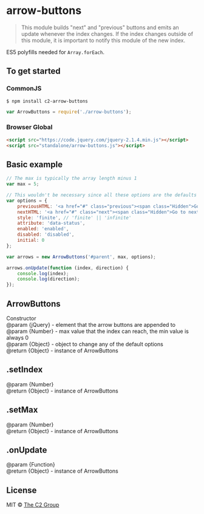 arrow-buttons
=============

> This module builds "next" and "previous" buttons and emits an update whenever the index changes. If the index changes outside of this module, it is important to notify this module of the new index.

ES5 polyfills needed for `Array.forEach`.


To get started
--------------

### CommonJS

```
$ npm install c2-arrow-buttons
```

```js
var ArrowButtons = require('./arrow-buttons');
```

### Browser Global

```html
<script src="https://code.jquery.com/jquery-2.1.4.min.js"></script>
<script src="standalone/arrow-buttons.js"></script>
```


Basic example
-------------

```js
// The max is typically the array length minus 1
var max = 5;

// This wouldn't be necessary since all these options are the defaults
var options = {
    previousHTML: '<a href="#" class="previous"><span class="Hidden">Go to previous item</span></a>',
    nextHTML: '<a href="#" class="next"><span class="Hidden">Go to next item</span></a>',
    style: 'finite', // 'finite' || 'infinite'
    attribute: 'data-status',
    enabled: 'enabled',
    disabled: 'disabled',
    initial: 0
};

var arrows = new ArrowButtons('#parent', max, options);

arrows.onUpdate(function (index, direction) {
    console.log(index);
    console.log(direction);
});
```


ArrowButtons
------------
Constructor  
@param {jQuery} - element that the arrow buttons are appended to  
@param {Number} - max value that the index can reach, the min value is always 0  
@param {Object} - object to change any of the default options  
@return {Object} - instance of ArrowButtons  


.setIndex
---------
@param {Number}  
@return {Object} - instance of ArrowButtons  


.setMax
-------
@param {Number}  
@return {Object} - instance of ArrowButtons  


.onUpdate
---------
@param {Function}  
@return {Object} - instance of ArrowButtons  


License
-------

MIT © [The C2 Group](https://c2experience.com)
